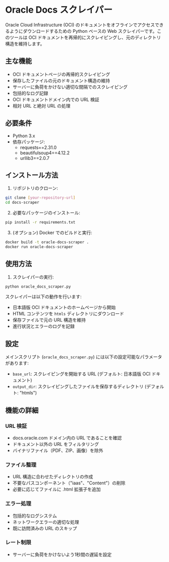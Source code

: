# Oracle Docs スクレイパー

Oracle Cloud Infrastructure (OCI) のドキュメントをオフラインでアクセスできるようにダウンロードするための Python ベースの Web スクレイパーです。このツールは OCI ドキュメントを再帰的にスクレイピングし、元のディレクトリ構造を維持します。

## 主な機能

- OCI ドキュメントページの再帰的スクレイピング
- 保存したファイルの元のドキュメント構造の維持
- サーバーに負荷をかけない適切な間隔でのスクレイピング
- 包括的なログ記録
- OCI ドキュメントドメイン内での URL 検証
- 相対 URL と絶対 URL の処理

## 必要条件

- Python 3.x
- 依存パッケージ:
  - requests==2.31.0
  - beautifulsoup4==4.12.2
  - urllib3==2.0.7

## インストール方法

1. リポジトリのクローン:
```bash
git clone [your-repository-url]
cd docs-scraper
```

2. 必要なパッケージのインストール:
```bash
pip install -r requirements.txt
```

3. (オプション) Docker でのビルドと実行:
```bash
docker build -t oracle-docs-scraper .
docker run oracle-docs-scraper
```

## 使用方法

1. スクレイパーの実行:
```bash
python oracle_docs_scraper.py
```

スクレイパーは以下の動作を行います:
- 日本語版 OCI ドキュメントのホームページから開始
- HTML コンテンツを `htmls` ディレクトリにダウンロード
- 保存ファイルで元の URL 構造を維持
- 進行状況とエラーのログを記録

## 設定

メインスクリプト (`oracle_docs_scraper.py`) には以下の設定可能なパラメータがあります:

- `base_url`: スクレイピングを開始する URL (デフォルト: 日本語版 OCI ドキュメント)
- `output_dir`: スクレイピングしたファイルを保存するディレクトリ (デフォルト: "htmls")

## 機能の詳細

### URL 検証
- docs.oracle.com ドメイン内の URL であることを確認
- ドキュメント以外の URL をフィルタリング
- バイナリファイル（PDF、ZIP、画像）を除外

### ファイル整理
- URL 構造に合わせたディレクトリの作成
- 不要なパスコンポーネント（"iaas"、"Content"）の削除
- 必要に応じてファイルに .html 拡張子を追加

### エラー処理
- 包括的なログシステム
- ネットワークエラーの適切な処理
- 既に訪問済みの URL のスキップ

### レート制限
- サーバーに負荷をかけないよう1秒間の遅延を設定
